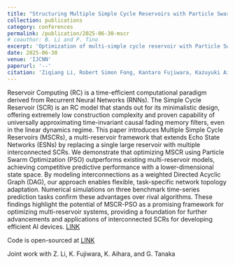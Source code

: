 ```yaml
---
title: "Structuring Multiple Simple Cycle Reservoirs with Particle Swarm Optimization"
collection: publications
category: conferences
permalink: /publication/2025-06-30-mscr
# coauthor: B. Li and P. Tino
excerpt: 'Optimization of multi-simple cycle reservoir with Particle Swarm Optimization'
date: 2025-06-30
venue: 'IJCNN'
paperurl: '--'
citation: 'Ziqiang Li, Robert Simon Fong, Kantaro Fujiwara, Kazuyuki Aihara, and Gouhei Tanaka. Structuring Multiple Simple Cycle Reservoirs with Particle Swarm Optimization. In 2025 International Joint Conference on Neural Networks (IJCNN), pages 1–9, 2025'
---
```


Reservoir Computing (RC) is a time-efficient computational paradigm derived from Recurrent Neural Networks (RNNs). The Simple Cycle Reservoir (SCR) is an RC model that stands out for its minimalistic design, offering extremely low construction complexity and proven capability of universally approximating time-invariant causal fading memory filters, even in the linear dynamics regime. This paper introduces Multiple Simple Cycle Reservoirs (MSCRs), a multi-reservoir framework that extends Echo State Networks (ESNs) by replacing a single large reservoir with multiple interconnected SCRs. We demonstrate that optimizing MSCR using Particle Swarm Optimization (PSO) outperforms existing multi-reservoir models, achieving competitive predictive performance with a lower-dimensional state space. By modeling interconnections as a weighted Directed Acyclic Graph (DAG), our approach enables flexible, task-specific network topology adaptation. Numerical simulations on three benchmark time-series prediction tasks confirm these advantages over rival algorithms. These findings highlight the potential of MSCR-PSO as a promising framework for optimizing multi-reservoir systems, providing a foundation for further advancements and applications of interconnected SCRs for developing efficient AI devices. [LINK](--)

Code is open-sourced at [LINK](--)

Joint work with Z. Li, K. Fujiwara, K. Aihara, and G. Tanaka
